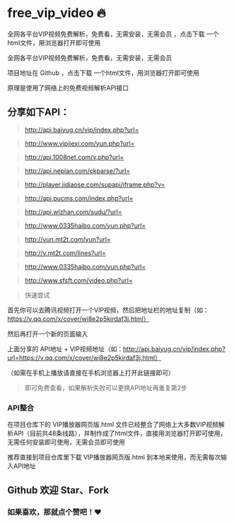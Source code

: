 # free_vip_video 🔥

全网各平台VIP视频免费解析，免费看，无需安装，无需会员  ，点击下载 一个html文件，用浏览器打开即可使用

全网各平台VIP视频免费解析，免费看，无需安装，无需会员

项目地址在 Github ，点击下载 一个html文件，用浏览器打开即可使用

原理是使用了网络上的免费视频解析API接口

## 分享如下API：


> http://api.baiyug.cn/vip/index.php?url=

> http://www.vipjiexi.com/yun.php?url=

> http://api.1008net.com/v.php?url=

> http://api.nepian.com/ckparse/?url=

> http://player.jidiaose.com/supapi/iframe.php?v=

> http://api.pucms.com/index.php?url=

> http://api.wlzhan.com/sudu/?url=

> http://www.0335haibo.com/yun.php?url=

> http://yun.mt2t.com/yun?url=

> http://y.mt2t.com/lines?url=

> http://www.0335haibo.com/yun.php?url=

> http://www.sfsft.com/video.php?url=


> 快速尝试

首先你可以去腾讯视频打开一个VIP视频，然后把地址栏的地址复制（如：https://v.qq.com/x/cover/wi8e2p5kirdaf3j.html）

然后再打开一个新的页面输入 

上面分享的  API地址 + VIP视频地址（如：http://api.baiyug.cn/vip/index.php?url=https://v.qq.com/x/cover/wi8e2p5kirdaf3j.html）

（如需在手机上播放请直接在手机浏览器上打开此链接即可）

> 即可免费查看，如果解析失败可以更换API地址再重复第2步

### API整合

在项目仓库下的 VIP播放器网页版.html 文件已经整合了网络上大多数VIP视频解析API（目前共48条线路），并制作成了html文件，直接用浏览器打开即可使用，无需任何安装即可使用，无需会员即可使用

推荐直接到项目仓库里下载 VIP播放器网页版.html 到本地来使用，而无需每次输入API地址

## Github 欢迎 Star、Fork

### 如果喜欢，那就点个赞吧！❤️ 
